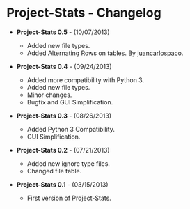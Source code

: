 Project-Stats - Changelog
=========================================

- **Project-Stats 0.5** - (10/07/2013)
	- Added new file types.
	- Added Alternating Rows on tables. By [juancarlospaco](https://github.com/juancarlospaco).

- **Project-Stats 0.4** - (09/24/2013)
	- Added more compatibility with Python 3.
	- Added new file types.
	- Minor changes.
	- Bugfix and GUI Simplification.

- **Project-Stats 0.3** - (08/26/2013)
	- Added Python 3 Compatibility.
	- GUI Simplification.

- **Project-Stats 0.2** - (07/21/2013)
	- Added new ignore type files.
	- Changed file table.

- **Project-Stats 0.1** - (03/15/2013)
	- First version of Project-Stats.
